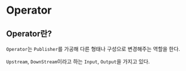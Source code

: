 # Operator 

## Operator란?
`Operator`는 `Publisher`를 가공해 다른 형태나 구성으로 변경해주는 역할을 한다.

`Upstream`, `DownStream`이라고 하는 `Input`, `Output`을 가지고 있다.